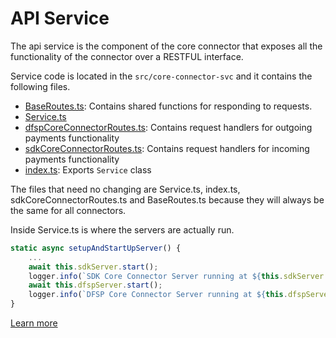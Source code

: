 # API Service

The api service is the component of the core connector that exposes all the functionality of the connector over a RESTFUL interface.

Service code is located in the `src/core-connector-svc` and it contains the following files.
- [BaseRoutes.ts](https://github.com/mojaloop/ml-reference-connectors/blob/main/core-connector-template/src/core-connector-svc/BaseRoutes.ts): Contains shared functions for responding to requests.
- [Service.ts](https://github.com/mojaloop/ml-reference-connectors/blob/main/core-connector-template/src/core-connector-svc/Service.ts)
- [dfspCoreConnectorRoutes.ts](https://github.com/mojaloop/ml-reference-connectors/blob/main/core-connector-template/src/core-connector-svc/dfspCoreConnectorRoutes.ts): Contains request handlers for outgoing payments functionality
- [sdkCoreConnectorRoutes.ts](https://github.com/mojaloop/ml-reference-connectors/blob/main/core-connector-template/src/core-connector-svc/sdkCoreConnectorRoutes.ts): Contains request handlers for incoming payments functionality
- [index.ts](https://github.com/mojaloop/ml-reference-connectors/blob/main/core-connector-template/src/core-connector-svc/index.ts): Exports `Service` class

The files that need no changing are Service.ts, index.ts, sdkCoreConnectorRoutes.ts and BaseRoutes.ts because they will always be the same for all connectors.

Inside Service.ts is where the servers are actually run.

```typescript
static async setupAndStartUpServer() {
    ...
    await this.sdkServer.start();
    logger.info(`SDK Core Connector Server running at ${this.sdkServer.info.uri}`);
    await this.dfspServer.start();
    logger.info(`DFSP Core Connector Server running at ${this.dfspServer.info.uri}`);
}
```
[Learn more](https://github.com/mojaloop/ml-reference-connectors/blob/078d77b9181f40481847e1e8fb3e563f9adb8103/core-connector-template/src/core-connector-svc/Service.ts#L70)
